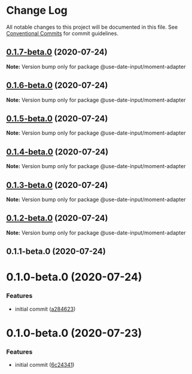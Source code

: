 # Change Log

All notable changes to this project will be documented in this file.
See [Conventional Commits](https://conventionalcommits.org) for commit guidelines.

## [0.1.7-beta.0](https://github.com/mark-tate/use-date-input/compare/@use-date-input/moment-adapter@0.1.6-beta.0...@use-date-input/moment-adapter@0.1.7-beta.0) (2020-07-24)

**Note:** Version bump only for package @use-date-input/moment-adapter





## [0.1.6-beta.0](https://github.com/mark-tate/use-date-input/compare/@use-date-input/moment-adapter@0.1.5-beta.0...@use-date-input/moment-adapter@0.1.6-beta.0) (2020-07-24)

**Note:** Version bump only for package @use-date-input/moment-adapter





## [0.1.5-beta.0](https://github.com/mark-tate/use-date-input/compare/@use-date-input/moment-adapter@0.1.4-beta.0...@use-date-input/moment-adapter@0.1.5-beta.0) (2020-07-24)

**Note:** Version bump only for package @use-date-input/moment-adapter





## [0.1.4-beta.0](https://github.com/mark-tate/use-date-input/compare/@use-date-input/moment-adapter@0.1.3-beta.0...@use-date-input/moment-adapter@0.1.4-beta.0) (2020-07-24)

**Note:** Version bump only for package @use-date-input/moment-adapter





## [0.1.3-beta.0](https://github.com/mark-tate/use-date-input/compare/@use-date-input/moment-adapter@0.1.2-beta.0...@use-date-input/moment-adapter@0.1.3-beta.0) (2020-07-24)

**Note:** Version bump only for package @use-date-input/moment-adapter





## [0.1.2-beta.0](https://github.com/mark-tate/use-date-input/compare/@use-date-input/moment-adapter@0.1.1-beta.0...@use-date-input/moment-adapter@0.1.2-beta.0) (2020-07-24)

**Note:** Version bump only for package @use-date-input/moment-adapter





## 0.1.1-beta.0 (2020-07-24)



# 0.1.0-beta.0 (2020-07-24)


### Features

* initial commit ([a284623](https://github.com/mark-tate/use-date-input/commit/a28462354bf58de9f016176fec51ac80d2c2af60))





# 0.1.0-beta.0 (2020-07-23)


### Features

* initial commit ([6c24341](https://github.com/mark-tate/use-date-input/commit/6c24341efc30d33d6248367ee6578831c7a975ad))
